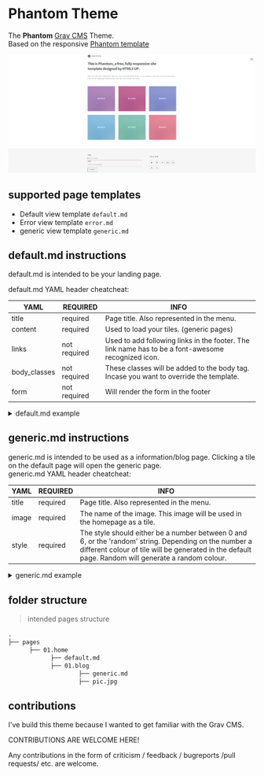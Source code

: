 # Phantom Theme

The **Phantom** [Grav CMS](http://github.com/getgrav/grav) Theme.  
Based on the responsive [Phantom template ](https://html5up.net/phantom)  

![Antimatter](screenshot.jpg)




## supported page templates


* Default view template `default.md`
* Error view template `error.md`
* generic view template `generic.md`


## default.md instructions


default.md is intended to be your landing page.

default.md YAML header cheatcheat:

| YAML 			 |REQUIRED		| INFO
|----------------|--------------|--------------|
|title			 |required      |Page title. Also represented in the menu.
|content		 |required      |Used to load your tiles. (generic pages)
|links			 |not required  |Used to add following links in the footer. The link name has to be a font-awesome recognized icon. 
|body_classes	 |not required|These classes will be added to the body tag. Incase you want to override the template.
|form			 |not required| Will render the form in the footer







<details><summary>default.md example</summary>



```python
---
title: Home
links:
        -
            name: twitter
            url: twitter.com
           
        -
            name: github
            url: https://github.com/youraccount
          
        -
            name: facebook
            url: facebook.com
            
        -
            name: instagram
            url: instagram.com
            
        -
            name: dribbble
            url: dribble.com

        -
            name: 500px
            url: url.com

        -
            name: phone
            url: url.com
        


            
body_classes: title-center title-h1h2
content:
    items: '@self.children'
    

form:
    action: /your-modular-page
    name: my-nice-form
    fields:
        -
            name: name
            label: Name
            placeholder: 'Enter your name'
            autofocus: 'on'
            autocomplete: 'on'
            type: text
            default: 
               
        -
            name: email
            label: Email
            placeholder: Enter your email address
            type: email
            validate:
            required: true

    buttons:
        -
            type: submit
            value: Submit
    
---



# This is Phantom, a free, fully responsive site </br> template designed by <a href="http://html5up.net">HTML5 UP</a>.


Etiam quis viverra lorem, in semper lorem. Sed nisl arcu euismod sit amet nisi euismod sed cursus arcu elementum ipsum arcu vivamus quis venenatis orci lorem ipsum et magna feugiat veroeros aliquam. Lorem ipsum dolor sit amet nullam dolore.

```
</details>


## generic.md instructions

generic.md is intended to be used as a information/blog page. Clicking a tile on the default page will open the generic page.  
generic.md  YAML header cheatcheat:

| YAML 			 |REQUIRED		| INFO
|----------------|--------------|--------------|
|title			 |required      | Page title. Also represented in the menu.
|image			 |required      | The name of the image. This image will be used in the homepage as a tile.
|style|required  |The style should either be a number between 0 and 6, or the 'random' string. Depending on the number a different colour of tile will be generated in the default page. Random will generate a random colour.  

<details><summary>generic.md example</summary>



```python
---
title: blogpost1
image: pic.jpg 
style: 1


---

# This is Phantom, a free, fully responsive site </br> template designed by <a href="http://html5up.net">HTML5 UP</a>.


Etiam quis viverra lorem, in semper lorem. Sed nisl arcu euismod sit amet nisi euismod sed cursus arcu elementum ipsum arcu vivamus quis venenatis orci lorem ipsum et magna feugiat veroeros aliquam. Lorem ipsum dolor sit amet nullam dolore.



```
</details>





## folder structure



> intended pages structure

    .
    ├── pages                   
          ├── 01.home                    
                ├── default.md
                ├── 01.blog    
                        ├── generic.md    
                        ├── pic.jpg    


                
    

## contributions

I've build this theme because I wanted to get familiar with the Grav CMS.  

CONTRIBUTIONS ARE WELCOME HERE!  

Any contributions in the form of criticism / feedback / bugreports /pull requests/ etc. are welcome.





  
